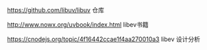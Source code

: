 
https://github.com/libuv/libuv 仓库

http://www.nowx.org/uvbook/index.html libev书籍

https://cnodejs.org/topic/4f16442ccae1f4aa270010a3  libev 设计分析
